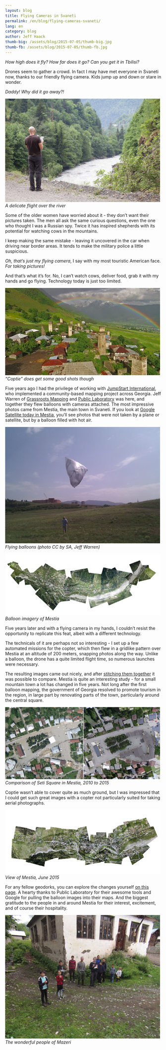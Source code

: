 ```yaml
---
layout: blog
title: Flying Cameras in Svaneti
permalink: /en/blog/flying-cameras-svaneti/
lang: en
category: blog
author: Jeff Haack
thumb-big: /assets/blog/2015-07-05/thumb-big.jpg
thumb-fb: /assets/blog/2015-07-05/thumb-fb.jpg
---
```


*How high does it fly? How far does it go? Can you get it in Tbilisi?*

Drones seem to gather a crowd. In fact I may have met everyone in Svaneti now, thanks to our friendly flying camera. Kids jump up and down or stare in wonder. 

*Daddy! Why did it go away?!*

![image01][]
*A delicate flight over the river*

Some of the older women have worried about it - they don’t want their pictures taken. The men all ask the same curious questions, even the one who thought I was a Russian spy. Twice it has inspired shepherds with its potential for watching cows in the mountains.

I keep making the same mistake - leaving it uncovered in the car when driving near border areas. It tends to make the military police a little suspicious. 

*Oh, that’s just my flying camera*, I say with my most touristic American face. *For taking pictures!*

And that’s what it’s for. No, I can’t watch cows, deliver food, grab it with my hands and go flying. Technology today is just too limited.

![image02][]
*“Coptie” does get some good shots though*

Five years ago I had the privilege of working with [JumpStart International](http://jumpstart.ge/), who implemented a community-based mapping project across Georgia. Jeff Warren of [Grassroots Mapping](http://grassrootsmapping.org/2010/07/largest-balloon-map-so-far-in-mestia-georgia/) and [Public Laboratory](http://publiclab.org/) was here, and together they flew balloons with cameras attached. The most impressive photos came from Mestia, the main town in Svaneti. If you look at [Google Satellite today in Mestia](https://www.google.com/maps/@43.0437801,42.725282,1200m/data=!3m1!1e3), you’ll see photos that were not taken by a plane or satellite, but by a balloon filled with hot air.

![image03][]
*Flying balloons (photo CC by SA, Jeff Warren)*

![image04][]
*Balloon imagery of Mestia*

Five years later and with a flying camera in my hands, I couldn’t resist the opportunity to replicate this feat, albeit with a different technology. 

The technicals of it are perhaps not so interesting - I set up a few automated missions for the copter, which then flew in a gridlike pattern over Mestia at an altitude of 200 meters, snapping photos along the way. Unlike a balloon, the drone has a quite limited flight time, so numerous launches were necessary.

The resulting images came out nicely, and after [stitching them together](http://mapknitter.org/maps/mestia-2015#) it was possible to compare. Mestia is quite an interesting study - for a small mountain town a lot has changed in five years. Not long after the first balloon mapping, the government of Georgia resolved to promote tourism in the region, in large part by renovating parts of the town, particularly around the central square.

![image05][]
*Comparison of Seti Square in Mestia, 2010 to 2015*

Coptie wasn’t able to cover quite as much ground, but I was impressed that I could get such great images with a copter not particularly suited for taking aerial photographs.

![image06][]
*View of Mestia, June 2015*

For any fellow geodorks, you can explore the changes yourself [on this page](http://jeffhaack.github.io/mestia.html). A hearty thanks to Public Laboratory for their awesome tools and Google for pulling the balloon images into their maps. And the biggest gratitude to the people in and around Mestia for their interest, excitement, and of course their hospitality.

![image07][]
*The wonderful people of Mazeri*



[image01]: /assets/blog/2015-07-05/image01.jpg
[image02]: /assets/blog/2015-07-05/image02.png
[image03]: /assets/blog/2015-07-05/image03.jpg
[image04]: /assets/blog/2015-07-05/image04.jpg
[image05]: /assets/blog/2015-07-05/image05.jpg
[image06]: /assets/blog/2015-07-05/image06.jpg
[image07]: /assets/blog/2015-07-05/image07.jpg








